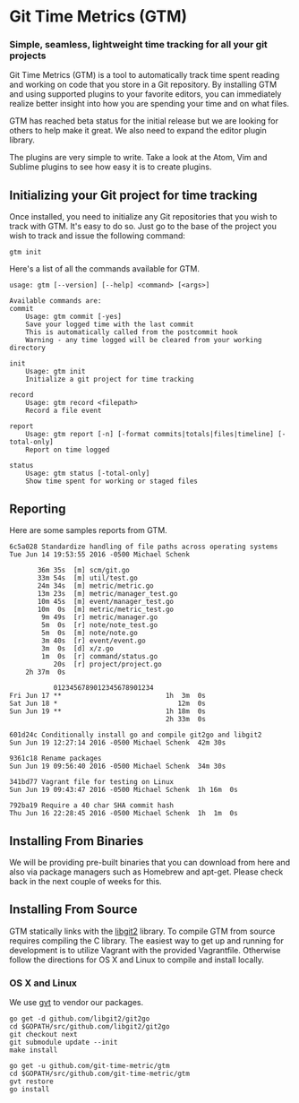 # Git Time Metrics (GTM)
### Simple, seamless, lightweight time tracking for all your git projects

Git Time Metrics (GTM) is a tool to automatically track time spent reading and working on code that you store
in a Git repository. By installing GTM and using supported plugins to your favorite editors, you can immediately
realize better insight into how you are spending your time and on what files.

GTM has reached beta status for the initial release but we are looking for others to help make it great. We
also need to expand the editor plugin library.

The plugins are very simple to write. Take a look at the Atom, Vim and Sublime plugins to see how easy it is to
create plugins.

## Initializing your Git project for time tracking

Once installed, you need to initialize any Git repositories that you wish to track with GTM. It's easy to do so.
Just go to the base of the project you wish to track and issue the following command:
```
gtm init
```

Here's a list of all the commands available for GTM.
```
usage: gtm [--version] [--help] <command> [<args>]

Available commands are:
commit
    Usage: gtm commit [-yes]
    Save your logged time with the last commit
    This is automatically called from the postcommit hook
    Warning - any time logged will be cleared from your working directory

init
    Usage: gtm init
    Initialize a git project for time tracking

record
    Usage: gtm record <filepath>
    Record a file event

report
    Usage: gtm report [-n] [-format commits|totals|files|timeline] [-total-only]
    Report on time logged

status
    Usage: gtm status [-total-only]
    Show time spent for working or staged files
```

## Reporting
Here are some samples reports from GTM.

```
6c5a028 Standardize handling of file paths across operating systems
Tue Jun 14 19:53:55 2016 -0500 Michael Schenk

       36m 35s  [m] scm/git.go
       33m 54s  [m] util/test.go
       24m 34s  [m] metric/metric.go
       13m 23s  [m] metric/manager_test.go
       10m 45s  [m] event/manager_test.go
       10m  0s  [m] metric/metric_test.go
        9m 49s  [r] metric/manager.go
        5m  0s  [r] note/note_test.go
        5m  0s  [m] note/note.go
        3m 40s  [r] event/event.go
        3m  0s  [d] x/z.go
        1m  0s  [r] command/status.go
           20s  [r] project/project.go
    2h 37m  0s
```
```
           0123456789012345678901234
Fri Jun 17 **                          1h  3m  0s
Sat Jun 18 *                              12m  0s
Sun Jun 19 **                          1h 18m  0s
                                       2h 33m  0s
```
```
601d24c Conditionally install go and compile git2go and libgit2
Sun Jun 19 12:27:14 2016 -0500 Michael Schenk  42m 30s

9361c18 Rename packages
Sun Jun 19 09:56:40 2016 -0500 Michael Schenk  34m 30s

341bd77 Vagrant file for testing on Linux
Sun Jun 19 09:43:47 2016 -0500 Michael Schenk  1h 16m  0s

792ba19 Require a 40 char SHA commit hash
Thu Jun 16 22:28:45 2016 -0500 Michael Schenk  1h  1m  0s
```

## Installing From Binaries

We will be providing pre-built binaries that you can download from here and also via package managers such as
Homebrew and apt-get. Please check back in the next couple of weeks for this.

## Installing From Source

GTM statically links with the [libgit2](https://libgit2.github.com/) library.  To compile GTM from source requires compiling the C library.
The easiest way to get up and running for development is to utilize Vagrant with the provided Vagrantfile. Otherwise follow the directions
for OS X and Linux to compile and install locally.

### OS X and Linux

We use [gvt](https://github.com/FiloSottile/gvt) to vendor our packages.

```
go get -d github.com/libgit2/git2go
cd $GOPATH/src/github.com/libgit2/git2go
git checkout next
git submodule update --init
make install

go get -u github.com/git-time-metric/gtm
cd $GOPATH/src/github.com/git-time-metric/gtm
gvt restore
go install
```
